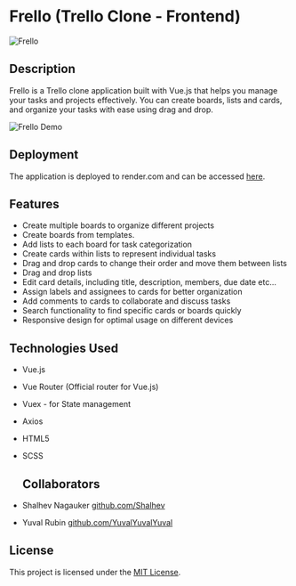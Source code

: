 # Frello (Trello Clone - Frontend)

![Frello](https://res.cloudinary.com/dvirco123/image/upload/v1687267459/My%20photos/Frello_zuw4o0.png)


## Description
Frello is a Trello clone application built with Vue.js that helps you manage your tasks and projects effectively. You can create boards, lists and cards, and organize your tasks with ease using drag and drop.

![Frello Demo](https://res.cloudinary.com/dvirco123/image/upload/v1687267501/My%20photos/frello_gbts8h.gif)

## Deployment
The application is deployed to render.com and can be accessed [here](https://frello.onrender.com/#/).

## Features
- Create multiple boards to organize different projects
- Create boards from templates.
- Add lists to each board for task categorization
- Create cards within lists to represent individual tasks
- Drag and drop cards to change their order and move them between lists
- Drag and drop lists
- Edit card details, including title, description, members, due date etc...
- Assign labels and assignees to cards for better organization
- Add comments to cards to collaborate and discuss tasks
- Search functionality to find specific cards or boards quickly
- Responsive design for optimal usage on different devices

## Technologies Used
- Vue.js
- Vue Router (Official router for Vue.js)
- Vuex - for State management
- Axios
- HTML5 
- SCSS

  ## Collaborators
- Shalhev Nagauker [github.com/Shalhev](https://github.com/Shalhev)
- Yuval Rubin [github.com/YuvalYuvalYuval](https://github.com/YuvalYuvalYuval)


## License
This project is licensed under the [MIT License](https://opensource.org/license/mit/).
